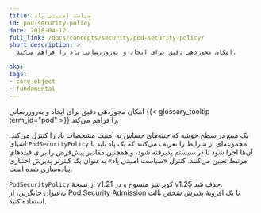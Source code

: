 ```yaml
---
title: سیاست امنیتی پاد
id: pod-security-policy
date: 2018-04-12
full_link: /docs/concepts/security/pod-security-policy/
short_description: >
  امکان مجوزدهی دقیق برای ایجاد و به‌روزرسانی پاد را فراهم می‌کند.

aka: 
tags:
- core-object
- fundamental
---
```

 امکان مجوزدهی دقیق برای ایجاد و به‌روزرسانی {{< glossary_tooltip term_id="pod" >}} را فراهم می‌کند.

<!--more--> 

یک منبع در سطح خوشه که جنبه‌های حساس به امنیتِ مشخصات پاد را کنترل می‌کند. اشیای `PodSecurityPolicy` مجموعه‌ای از شرایط را تعریف می‌کنند که یک پاد باید با آن‌ها اجرا شود تا در سیستم پذیرفته شود، و همچنین مقادیر پیش‌فرض را برای فیلدهای مرتبط تعیین می‌کنند. کنترل «سیاست امنیتی پاد» به‌عنوان یک کنترلر پذیرش اختیاری پیاده‌سازی شده است.

`PodSecurityPolicy` از نسخهٔ v1.21 کوبرنتیز منسوخ و در v1.25 حذف شد.  
به‌عنوان جایگزین، از [Pod Security Admission](/docs/concepts/security/pod-security-admission/) یا یک افزونهٔ پذیرش شخص ثالث استفاده کنید.
